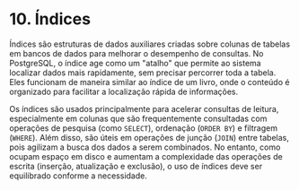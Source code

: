 # 10. Índices

Índices são estruturas de dados auxiliares criadas sobre colunas de tabelas em bancos de dados para melhorar o desempenho de consultas. No PostgreSQL, o índice age como um "atalho" que permite ao sistema localizar dados mais rapidamente, sem precisar percorrer toda a tabela. Eles funcionam de maneira similar ao índice de um livro, onde o conteúdo é organizado para facilitar a localização rápida de informações.

Os índices são usados principalmente para acelerar consultas de leitura, especialmente em colunas que são frequentemente consultadas com operações de pesquisa (como `SELECT`), ordenação (`ORDER BY`) e filtragem (`WHERE`). Além disso, são úteis em operações de junção (`JOIN`) entre tabelas, pois agilizam a busca dos dados a serem combinados. No entanto, como ocupam espaço em disco e aumentam a complexidade das operações de escrita (inserção, atualização e exclusão), o uso de índices deve ser equilibrado conforme a necessidade.